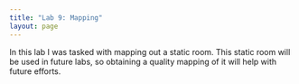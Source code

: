 ```yaml
---
title: "Lab 9: Mapping"
layout: page
---
```


In this lab I was tasked with mapping out a static room. This static room will be used in future labs, so obtaining a quality mapping of it will help with future efforts.